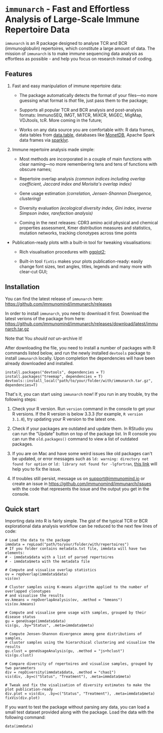 # `immunarch` - Fast and Effortless Analysis of Large-Scale Immune Repertoire Data
`immunarch` is an R package designed to analyse TCR and BCR (immunoglobulin) repertoires, which constitute a large amount of data. The mission of `immunarch` is to make immune sequencing data analysis as effortless as possible - and help you focus on research instead of coding.

## Features
1. Fast and easy manipulation of immune repertoire data:

    + The package automatically detects the format of your files—no more guessing what format is *that* file, just pass them to the package;
  
    + Supports all popular TCR and BCR analysis and post-analysis formats: ImmunoSEQ, IMGT, MiTCR, MiXCR, MiGEC, MigMap, VDJtools, tcR. More coming in the future;

    + Works on any data source you are comfortable with: R data frames, data tables from [data.table](http://r-datatable.com), databases like [MonetDB](https://github.com/MonetDB), Apache Spark data frames via [sparklyr](https://spark.rstudio.com/).

2. Immune repertoire analysis made simple:

    + Most methods are incorporated in a couple of main functions with clear naming—no more remembering tens and tens of functions with obscure names;

    + Repertoire overlap analysis *(common indices including overlap coefficient, Jaccard index and Morisita's overlap index)*
  
    + Gene usage estimation *(correlation, Jensen-Shannon Divergence, clustering)*

    + Diversity evaluation *(ecological diversity index, Gini index, inverse Simpson index, rarefaction analysis)*

    + Coming in the next releases: CDR3 amino acid physical and chemical properties assessment, Kmer distribution measures and statistics, mutation networks, tracking clonotypes across time points

- Publication-ready plots with a built-in tool for tweaking visualisations: 

    + Rich visualisation procedures with [ggplot2](https://ggplot2.tidyverse.org/);
  
    + Built-in tool `fixVis` makes your plots publication-ready: easily change font sizes, text angles, titles, legends and many more with clear-cut GUI;

## Installation
You can find the latest release of `immunarch` here: https://github.com/immunomind/immunarch/releases

In order to install `immunarch`, you need to download it first. Download the latest verions of the package from here: https://github.com/immunomind/immunarch/releases/download/latest/immunarch.tar.gz

Note that You *should not* un-archive it!

After downloading the file, you need to install a number of packages with R commands listed below, and run the newly installed `devtools` package to install `immunarch` locally. Upon completion the dependencies will have been already downloaded and installed.
```{r eval=FALSE}
install.packages("devtools", dependencies = T)
install.packages("treemap", dependencies = T)
devtools::install_local("path/to/your/folder/with/immunarch.tar.gz", dependencies=T)
```

That's it, you can start using `immunarch` now! If you run in any trouble, try the following steps:

1. Check your R version. Run `version` command in the console to get your R versions. If the R version is below 3.3.3 (for example, `R version 3.1.0`), try updating your R version to the latest one.

2. Check if your packages are outdated and update them. In RStudio you can run the "Update" button on top of the package list. In R console you can run the `old.packages()` command to view a list of outdated packages.

3. If you are on Mac and have some weird issues like old packages can't be updated, or error messages such as `ld: warning: directory not found for option` or `ld: library not found for -lgfortran`, [this link](https://thecoatlessprofessor.com/programming/rcpp-rcpparmadillo-and-os-x-mavericks--lgfortran-and--lquadmath-error/) will help you to fix the issue.

4. If troubles still persist, message us on support@immunomind.io or create an issue in https://github.com/immunomind/immunarch/issues with the code that represents the issue and the output you get in the console.

## Quick start
Importing data into R is fairly simple. The gist of the typical TCR or BCR explorational data analysis workflow can be reduced to the next few lines of code:
```{r eval=FALSE}
# Load the data to the package
immdata = repLoad("path/to/your/folder/with/repertoires")
# If you folder contains metadata.txt file, immdata will have two elements:
# - immdata$data with a list of parsed repertoires
# - immdata$meta with the metadata file

# Compute and visualise overlap statistics
ov = repOverlap(immdata$data)
vis(ov)

# Cluster samples using K-means algorithm applied to the number of overlapped clonotypes
# and visualise the results
ov.kmeans = repOverlapAnalysis(ov, .method = "kmeans")
vis(ov.kmeans)

# Compute and visualise gene usage with samples, grouped by their disease status
gu = geneUsage(immdata$data)
vis(gu, .by="Status", .meta=immdata$meta)

# Compute Jensen-Shannon divergence among gene distributions of samples, 
# cluster samples using the hierarchical clustering and visualise the results
gu.clust = geneUsageAnalysis(gu, .method = "js+hclust")
vis(gu.clust)

# Compare diversity of repertoires and visualise samples, grouped by two parameters
div = repDiversity(immdata$data, .method = "chao1")
vis(div, .by=c("Status", "Treatment"), .meta=immdata$meta)

# Tweak and fix the visalisation of diversity estimates to make the plot publication-ready
div.plot = vis(div, .by=c("Status", "Treatment"), .meta=immdata$meta)
fixVis(div.plot)
```

If you want to test the package without parsing any data, you can load a small test dataset provided along with the package. Load the data with the following command:

```{r eval=FALSE}
data(immdata)
```

